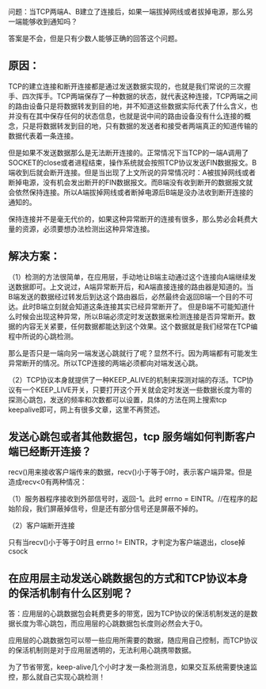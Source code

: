 问题：当TCP两端A、B建立了连接后，如果一端拔掉网线或者拔掉电源，那么另一端能够收到通知吗？ 

答案是不会，但是只有少数人能够正确的回答这个问题。

原因：
--
TCP的建立连接和断开连接都是通过发送数据实现的，也就是我们常说的三次握手、四次挥手。TCP两端保存了一种数据的状态，就代表这种连接，TCP两端之间的路由设备只是将数据转发到目的地，并不知道这些数据实际代表了什么含义，也并没有在其中保存任何的状态信息，也就是说中间的路由设备没有什么连接的概念，只是将数据转发到目的地，只有数据的发送者和接受者两端真正的知道传输的数据代表着一条连接。

但是如果不发送数据那么是无法断开连接的。正常情况下当TCP的一端A调用了SOCKET的close或者进程结束，操作系统就会按照TCP协议发送FIN数据报文。B端收到后就会断开连接。但是当出现了上文所说的异常情况时：A被拔掉网线或者断掉电源，没有机会发出断开的FIN数据报文。而B端没有收到断开的数据报文就会依然保持连接。所以A端拔掉网线或者断掉电源后B端是没办法收到断开连接的通知的。

保持连接并不是毫无代价的，如果这种异常断开的连接有很多，那么势必会耗费大量的资源，必须要想办法检测出这种异常连接。 

解决方案：
---
（1）检测的方法很简单，在应用层，手动地让B端主动通过这个连接向A端继续发送数据即可。上文说过，A端异常断开后，和A端直接连接的路由器是知道的。当B端发送的数据经过转发后到达这个路由器后，必然最终会返回B端一个目的不可达。此时B端立刻就会知道这条连接其实已经异常断开了。 但是B端不可能知道什么时候会出现这种异常，所以B端必须定时发送数据来检测连接是否异常断开。数据的内容无关紧要，任何数据都能达到这个效果。这个数据就是我们经常在TCP编程中所说的心跳检测。

那么是否只是一端向另一端发送心跳就行了呢？显然不行。因为两端都有可能发生异常断开的情况。所以TCP连接的两端必须都向对端发送心跳。

（2）TCP协议本身就提供了一种KEEP_ALIVE的机制来探测对端的存活。TCP协议有一个KEEP_LIVE开关，只要打开这个开关就会定时发送一些数据长度为零的探测心跳包，发送的频率和次数都可以设置，具体的方法在网上搜索tcp keepalive即可，网上有很多文章，这里不再赘述。

发送心跳包或者其他数据包，tcp 服务端如何判断客户端已经断开连接？
---
recv()用来接收客户端传来的数据，recv()小于等于0时，表示客户端异常。但是造成recv<0有两种情况：

（1）服务器程序接收到外部信号时，返回-1。此时 errno = EINTR。//在程序的起始阶段，我们屏蔽掉信号，但是还有部分信号还是屏蔽不掉的。

（2）客户端断开连接

只有当recv()小于等于0时且 errno != EINTR，才判定为客户端退出，close掉csock


在应用层主动发送心跳数据包的方式和TCP协议本身的保活机制有什么区别呢？
---
答：应用层的心跳数据包会耗费更多的带宽，因为TCP协议的保活机制发送的是数据长度为零心跳包，而应用层的心跳数据包长度则必然会大于0。

应用层的心跳数据包可以带一些应用所需要的数据，随应用自己控制，而TCP协议的保活机制则是对于应用层透明的，无法利用心跳携带数据。

为了节省带宽，keep-alive几个小时才发一条检测消息，如果交互系统需要快速监控，那么就自己实现心跳检测！


